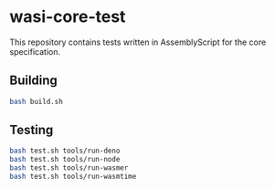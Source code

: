 # wasi-core-test

This repository contains tests written in AssemblyScript for the core specification.

## Building

```sh
bash build.sh
```

## Testing

```sh
bash test.sh tools/run-deno
bash test.sh tools/run-node
bash test.sh tools/run-wasmer
bash test.sh tools/run-wasmtime
```
